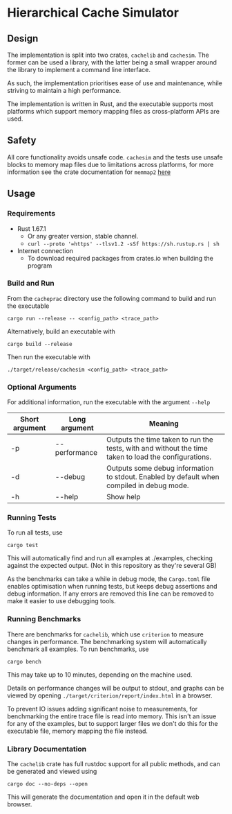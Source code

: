# Hierarchical Cache Simulator

## Design
The implementation is split into two crates, `cachelib` and `cachesim`. The former can be used a library, with the latter being a small wrapper around the library to implement a command line interface.

As such, the implementation prioritises ease of use and maintenance, while striving to maintain a high performance.

The implementation is written in Rust, and the executable supports most platforms which support memory mapping files as cross-platform APIs are used.

## Safety

All core functionality avoids unsafe code. `cachesim` and the tests use unsafe blocks to memory map files due to limitations across platforms, for more information see the crate documentation for `memmap2` [here](https://docs.rs/memmap2/latest/memmap2/struct.Mmap.html)

## Usage

### Requirements

* Rust 1.67.1
  * Or any greater version, stable channel.
  * `curl --proto '=https' --tlsv1.2 -sSf https://sh.rustup.rs | sh`
* Internet connection
  * To download required packages from crates.io when building the program

### Build and Run

From the `cacheprac` directory use the following command to build and run the executable

`cargo run --release -- <config_path> <trace_path>`

Alternatively, build an executable with

`cargo build --release`

Then run the executable with

`./target/release/cachesim <config_path> <trace_path>`

### Optional Arguments
For additional information, run the executable with the argument `--help`

| Short argument | Long argument | Meaning                                                                                              |
|----------------|---------------|------------------------------------------------------------------------------------------------------|
| -p             | --performance | Outputs the time taken to run the tests, with and without the time taken to load the configurations. |
| -d             | --debug       | Outputs some debug information to stdout. Enabled by default when compiled in debug mode.            |
| -h             | --help        | Show help                                                                                            |

### Running Tests
To run all tests, use

`cargo test`

This will automatically find and run all examples at ./examples, checking against the expected output. (Not in this repository as they're several GB)

As the benchmarks can take a while in debug mode, the `Cargo.toml` file enables optimisation when running tests, but keeps debug assertions and debug information. If any errors are removed this line can be removed to make it easier to use debugging tools.

### Running Benchmarks

There are benchmarks for `cachelib`, which use `criterion` to measure changes in performance. The benchmarking system will automatically benchmark all examples. To run benchmarks, use

`cargo bench`

This may take up to 10 minutes, depending on the machine used.

Details on performance changes will be output to stdout, and graphs can be viewed by opening `./target/criterion/report/index.html` in a browser.

To prevent IO issues adding significant noise to measurements, for benchmarking the entire trace file is read into memory. This isn't an issue for any of the examples, but to support larger files we don't do this for the executable file, memory mapping the file instead.

### Library Documentation
The `cachelib` crate has full rustdoc support for all public methods, and can be generated and viewed using

`cargo doc --no-deps --open`

This will generate the documentation and open it in the default web browser.
